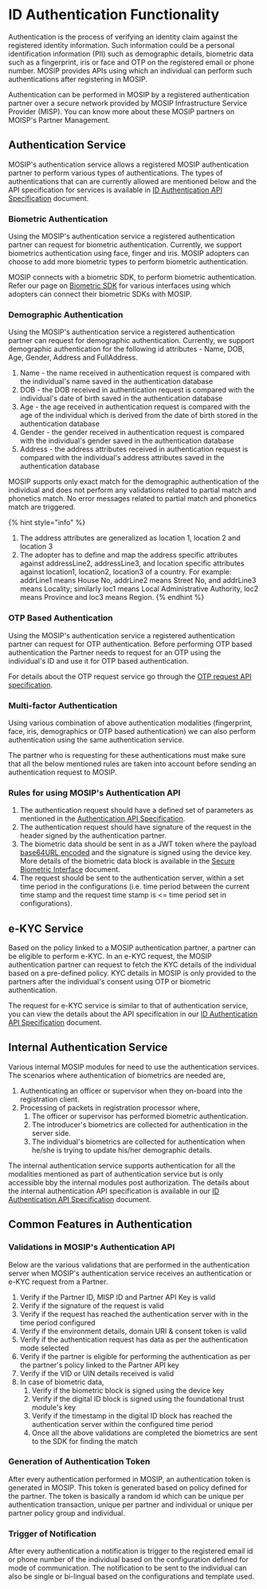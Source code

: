 # ID Authentication Functionality

Authentication is the process of verifying an identity claim against the registered identity information. Such information could be a personal identification information (PII) such as demographic details, biometric data such as a fingerprint, iris or face and OTP on the registered email or phone number. MOSIP provides APIs using which an individual can perform such authentications after registering in MOSIP.

Authentication can be performed in MOSIP by a registered authentication partner over a secure network provided by MOSIP Infrastructure Service Provider (MISP). You can know more about these MOSIP partners on MOISP's Partner Management.

## Authentication Service

MOSIP's authentication service allows a registered MOSIP authentication partner to perform various types of authentications. The types of authentications that can are currently allowed are mentioned below and the API specification for services is available in [ID Authentication API Specification](ID-Authentication-APIs.md#authentication-service-public) document.

### Biometric Authentication

Using the MOSIP's authentication service a registered authentication partner can request for biometric authentication. Currently, we support biometrics authentication using face, finger and iris. MOSIP adopters can choose to add more biometric types to perform biometric authentication.

MOSIP connects with a biometric SDK, to perform biometric authentication. Refer our page on [Biometric SDK](Biometric-SDK.md) for various interfaces using which adopters can connect their biometric SDKs with MOSIP.

### Demographic Authentication

Using the MOSIP's authentication service a registered authentication partner can request for demographic authentication. Currently, we support demographic authentication for the following id attributes - Name, DOB, Age, Gender, Address and FullAddress.

1. Name - the name received in authentication request is compared with the individual's name saved in the authentication database
2. DOB - the DOB received in authentication request is compared with the individual's date of birth saved in the authentication database
3. Age - the age received in authentication request is compared with the age of the individual which is derived from the date of birth stored in the authentication database
4. Gender - the gender received in authentication request is compared with the individual's gender saved in the authentication database
5. Address - the address attributes received in authentication request is compared with the individual's address attributes saved in the authentication database

MOSIP supports only exact match for the demographic authentication of the individual and does not perform any validations related to partial match and phonetics match. No error messages related to partial match and phonetics match are triggered.

{% hint style="info" %}
1. The address attributes are generalized as location 1, location 2 and location 3
2. The adopter has to define and map the address specific attributes against addressLine2, addressLine3, and location specific attributes against location1, location2, location3 of a country. For example: addrLine1 means House No, addrLine2 means Street No, and addrLine3 means Locality; similarly loc1 means Local Administrative Authority, loc2 means Province and loc3 means Region.
{% endhint %}

### OTP Based Authentication

Using the MOSIP's authentication service a registered authentication partner can request for OTP authentication. Before performing OTP based authentication the Partner needs to request for an OTP using the individual's ID and use it for OTP based authentication.

For details about the OTP request service go through the [OTP request API specification](ID-Authentication-APIs.md#otp-request-service-public).

### Multi-factor Authentication

Using various combination of above authentication modalities (fingerprint, face, iris, demographics or OTP based authentication) we can also perform authentication using the same authentication service.

The partner who is requesting for these authentications must make sure that all the below mentioned rules are taken into account before sending an authentication request to MOSIP.

### Rules for using MOSIP's Authentication API

1. The authentication request should have a defined set of parameters as mentioned in the [Authentication API Specification](ID-Authentication-APIs.md#authentication-service-public).
2. The authentication request should have signature of the request in the header signed by the authentication partner.
3. The biometric data should be sent in as a JWT token where the payload [base64URL encoded](https://en.wikipedia.org/wiki/Base64) and the signature is signed using the device key. More details of the biometric data block is available in the [Secure Biometric Interface](broken-reference) document.
4. The request should be sent to the authentication server, within a set time period in the configurations (i.e. time period between the current time stamp and the request time stamp is <= time period set in configurations).

## e-KYC Service

Based on the policy linked to a MOSIP authentication partner, a partner can be eligible to perform e-KYC. In an e-KYC request, the MOSIP authentication partner can request to fetch the KYC details of the individual based on a pre-defined policy. KYC details in MOSIP is only provided to the partners after the individual's consent using OTP or biometric authentication.

The request for e-KYC service is similar to that of authentication service, you can view the details about the API specification in our [ID Authentication API Specification](ID-Authentication-APIs.md#e-kyc-service-public) document.

## Internal Authentication Service

Various internal MOSIP modules for need to use the authentication services. The scenarios where authentication of biometrics are needed are,

1. Authenticating an officer or supervisor when they on-board into the registration client.
2. Processing of packets in registration processor where,
   1. The officer or supervisor has performed biometric authentication.
   2. The introducer's biometrics are collected for authentication in the server side.
   3. The individual's biometrics are collected for authentication when he/she is trying to update his/her demographic details.

The internal authentication service supports authentication for all the modalities mentioned as part of authentication service but is only accessible bby the internal modules post authorization. The details about the internal authentication API specification is available in our [ID Authentication API Specification](ID-Authentication-APIs.md#e-kyc-service-public) document.

## Common Features in Authentication

### Validations in MOSIP's Authentication API

Below are the various validations that are performed in the authentication server when MOSIP's authentication service receives an authentication or e-KYC request from a Partner.

1. Verify if the Partner ID, MISP ID and Partner API Key is valid
2. Verify if the signature of the request is valid
3. Verify if the request has reached the authentication server with in the time period configured
4. Verify if the environment details, domain URI & consent token is valid
5. Verify if the authentication request has data as per the authentication mode selected
6. Verify if the partner is eligible for performing the authentication as per the partner's policy linked to the Partner API key
7. Verify if the VID or UIN details received is valid
8. In case of biometric data,
   1. Verify if the biometric block is signed using the device key
   2. Verify if the digital ID block is signed using the foundational trust module's key
   3. Verify if the timestamp in the digital ID block has reached the authentication server within the configured time period
   4. Once all the above validations are completed the biometrics are sent to the SDK for finding the match

### Generation of Authentication Token

After every authentication performed in MOSIP, an authentication token is generated in MOSIP. This token is generated based on policy defined for the partner. The token is basically a random id which can be unique per authentication transaction, unique per partner and individual or unique per partner policy group and individual.

### Trigger of Notification

After every authentication a notification is trigger to the registered email id or phone number of the individual based on the configuration defined for mode of communication. The notification to be sent to the individual can also be single or bi-lingual based on the configurations and template used.

